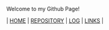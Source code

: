 Welcome to my Github Page!

| [HOME]() | [REPOSITORY](https://github.com/mnfl44/os212) | [LOG](/TXT/mylog.txt) | [LINKS](LINKS) |

